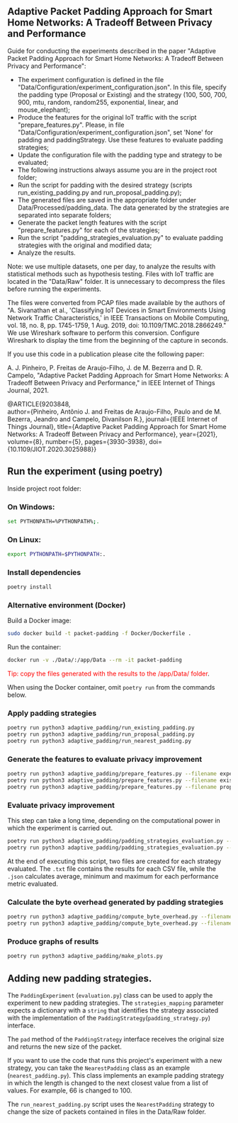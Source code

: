 <h2>Adaptive Packet Padding Approach for Smart Home Networks: A Tradeoff Between Privacy and Performance</h2>
Guide for conducting the experiments described in the paper "Adaptive Packet Padding Approach for Smart Home Networks: A Tradeoff Between Privacy and Performance":

- The experiment configuration is defined in the file "Data/Configuration/experiment_configuration.json". In this file, specify the padding type (Proposal or Existing) and the strategy (100, 500, 700, 900, mtu, random, random255, exponential, linear, and mouse_elephant);
- Produce the features for the original IoT traffic with the script "prepare_features.py". Please, in file "Data/Configuration/experiment_configuration.json", set 'None' for padding and paddingStrategy. Use these features to evaluate padding strategies;
- Update the configuration file with the padding type and strategy to be evaluated;
- The following instructions always assume you are in the project root folder;
- Run the script for padding with the desired strategy (scripts run_existing_padding.py and run_proposal_padding.py);
- The generated files are saved in the appropriate folder under Data/Processed/padding_data. The data generated by the strategies are separated into separate folders;
- Generate the packet length features with the script "prepare_features.py" for each of the strategies;
- Run the script "padding_strategies_evaluation.py" to evaluate padding strategies with the original and modified data;
- Analyze the results.

Note: we use multiple datasets, one per day, to analyze the results with statistical methods such as hypothesis testing. Files with IoT traffic are located in the "Data/Raw" folder. It is unnecessary to decompress the files before running the experiments.  

The files were converted from PCAP files made available by the authors of "A. Sivanathan et al., 'Classifying IoT Devices in Smart Environments Using Network Traffic Characteristics,' in IEEE Transactions on Mobile Computing, vol. 18, no. 8, pp. 1745-1759, 1 Aug. 2019, doi: 10.1109/TMC.2018.2866249." We use Wireshark software to perform this conversion. Configure Wireshark to display the time from the beginning of the capture in seconds.

If you use this code in a publication please cite the following paper:

A. J. Pinheiro, P. Freitas de Araujo-Filho, J. de M. Bezerra and D. R. Campelo, "Adaptive Packet Padding Approach for Smart Home Networks: A Tradeoff Between Privacy and Performance," in IEEE Internet of Things Journal, 2021.

@ARTICLE{9203848,  
author={Pinheiro, Antônio J. and Freitas de Araujo-Filho, Paulo and de M. Bezerra, Jeandro and Campelo, Divanilson R.},  journal={IEEE Internet of Things Journal},  title={Adaptive Packet Padding Approach for Smart Home Networks: A Tradeoff Between Privacy and Performance},  year={2021},  volume={8},  number={5},  pages={3930-3938},  doi={10.1109/JIOT.2020.3025988}}

## Run the experiment (using poetry)
Inside project root folder:

### On Windows:
```sh
set PYTHONPATH=%PYTHONPATH%;.
```

### On Linux:
```sh
export PYTHONPATH=$PYTHONPATH:.
```

### Install dependencies
```sh
poetry install
```

### Alternative environment (Docker)
Build a Docker image:
```sh
sudo docker build -t packet-padding -f Docker/Dockerfile .
```

Run the container:
```sh
docker run -v ./Data/:/app/Data --rm -it packet-padding
```
<span style="color:red">Tip: copy the files generated with the results to the /app/Data/ folder</span>.

When using the Docker container, omit ```poetry run``` from the commands below.

### Apply padding strategies
```sh
poetry run python3 adaptive_padding/run_existing_padding.py
poetry run python3 adaptive_padding/run_proposal_padding.py
poetry run python3 adaptive_padding/run_nearest_padding.py
```

### Generate the features to evaluate privacy improvement
```sh
poetry run python3 adaptive_padding/prepare_features.py --filename experiment_configuration.json
poetry run python3 adaptive_padding/prepare_features.py --filename existing_experiment_configuration.json
poetry run python3 adaptive_padding/prepare_features.py --filename proposal_experiment_configuration.json
```

### Evaluate privacy improvement
This step can take a long time, depending on the computational power in which the experiment is carried out.
```sh
poetry run python3 adaptive_padding/padding_strategies_evaluation.py --filename existing_experiment_configuration.json
poetry run python3 adaptive_padding/padding_strategies_evaluation.py --filename proposal_experiment_configuration.json
```
At the end of executing this script, two files are created for each strategy evaluated. The ```.txt``` file contains the results for each CSV file, while the ```.json``` calculates average, minimum and maximum for each performance metric evaluated.

### Calculate the byte overhead generated by padding strategies
```sh
poetry run python3 adaptive_padding/compute_byte_overhead.py --filename existing_experiment_configuration.json
poetry run python3 adaptive_padding/compute_byte_overhead.py --filename proposal_experiment_configuration.json
```

### Produce graphs of results
```sh
poetry run python3 adaptive_padding/make_plots.py
```

## Adding new padding strategies.
The ```PaddingExperiment``` (```evaluation.py```) class can be used to apply the experiment to new padding strategies. The ```strategies_mapping``` parameter expects a dictionary with a ```string``` that identifies the strategy associated with the implementation of the ```PaddingStrategy```(```padding_strategy.py```) interface.

The ```pad``` method of the ```PaddingStrategy``` interface receives the original size and returns the new size of the packet.

If you want to use the code that runs this project's experiment with a new strategy, you can take the ```NearestPadding``` class as an example (```nearest_padding.py```). This class implements an example padding strategy in which the length is changed to the next closest value from a list of values. For example, 66 is changed to 100.

The ```run_nearest_padding.py``` script uses the ```NearestPadding``` strategy to change the size of packets contained in files in the Data/Raw folder.

